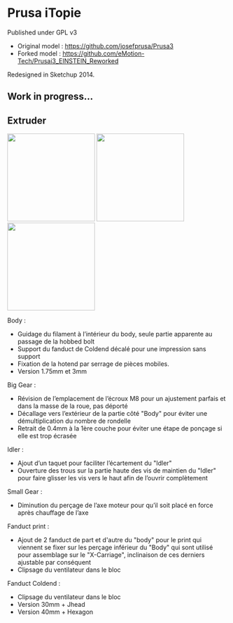 # Prusa iTopie
Published under GPL v3

- Original model : https://github.com/josefprusa/Prusa3
- Forked model : https://github.com/eMotion-Tech/Prusai3_EINSTEIN_Reworked

Redesigned in Sketchup 2014.

## Work in progress...

## Extruder
<img src="http://pix.slic.it/p/qp" width="200px"/>
<img src="http://pix.slic.it/p/qq" width="200px"/>
<img src="http://pix.slic.it/p/qr" width="200px"/>

Body :
-	Guidage du filament à l’intérieur du body, seule partie apparente au passage de la hobbed bolt
-	Support du fanduct de Coldend décalé pour une impression sans support
-	Fixation de la hotend par serrage de pièces mobiles.
-	Version 1.75mm et 3mm

Big Gear :
-	Révision de l’emplacement de l’écroux M8 pour un ajustement parfais et dans la masse de la roue, pas déporté
-	Décallage vers l’extérieur de la partie côté "Body" pour éviter une démultiplication du nombre de rondelle
-	Retrait de 0.4mm à la 1ère couche pour éviter une étape de ponçage si elle est trop écrasée

Idler :
-	Ajout d’un taquet pour faciliter l’écartement du "Idler"
-	Ouverture des trous sur la partie haute des vis de maintien du "Idler"  pour faire glisser les vis vers le haut afin de l’ouvrir complètement

Small Gear :
-	Diminution du perçage de l’axe moteur pour qu’il soit placé en force après chauffage de l’axe

Fanduct print :
-	Ajout de 2 fanduct de part et d'autre du "body" pour le print qui viennent se fixer sur les perçage inférieur du "Body" qui sont utilisé pour assemblage sur le "X-Carriage", inclinaison de ces derniers ajustable par conséquent
-	Clipsage du ventilateur dans le bloc

Fanduct Coldend :
-	Clipsage du ventilateur dans le bloc
-	Version 30mm + Jhead
-	Version 40mm + Hexagon
